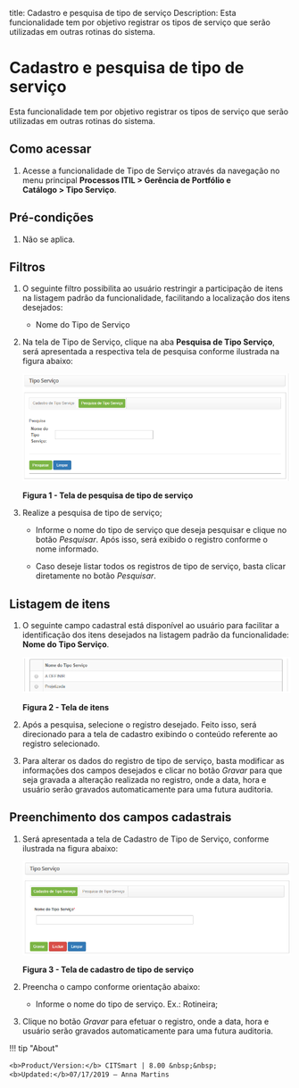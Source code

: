 title: Cadastro e pesquisa de tipo de serviço
Description: Esta funcionalidade tem por objetivo registrar os tipos de serviço
que serão utilizadas em outras rotinas do sistema.

# Cadastro e pesquisa de tipo de serviço

Esta funcionalidade tem por objetivo registrar os tipos de serviço que serão
utilizadas em outras rotinas do sistema.

Como acessar
------------

1.  Acesse a funcionalidade de Tipo de Serviço através da navegação no menu
    principal **Processos ITIL > Gerência de Portfólio e Catálogo > Tipo
    Serviço**.

Pré-condições
-------------

1.  Não se aplica.

Filtros
-------

1.  O seguinte filtro possibilita ao usuário restringir a participação de itens
    na listagem padrão da funcionalidade, facilitando a localização dos itens
    desejados:

    -   Nome do Tipo de Serviço

1.  Na tela de Tipo de Serviço, clique na aba **Pesquisa de Tipo Serviço**, será
    apresentada a respectiva tela de pesquisa conforme ilustrada na figura
    abaixo:

    ![Criar](images/type-service-1.png)

    **Figura 1 - Tela de pesquisa de tipo de serviço**

1.  Realize a pesquisa de tipo de serviço;

    -   Informe o nome do tipo de serviço que deseja pesquisar e clique no
        botão *Pesquisar*. Após isso, será exibido o registro conforme o nome
        informado.

    -   Caso deseje listar todos os registros de tipo de serviço, basta clicar
        diretamente no botão *Pesquisar*.

Listagem de itens
----------------

1.  O seguinte campo cadastral está disponível ao usuário para facilitar a
    identificação dos itens desejados na listagem padrão da
    funcionalidade: **Nome do Tipo Serviço**.

    ![Criar](images/type-service-2.png)

    **Figura 2 - Tela de itens**

1.  Após a pesquisa, selecione o registro desejado. Feito isso, será direcionado
    para a tela de cadastro exibindo o conteúdo referente ao registro
    selecionado.

2.  Para alterar os dados do registro de tipo de serviço, basta modificar as
    informações dos campos desejados e clicar no botão *Gravar* para que seja
    gravada a alteração realizada no registro, onde a data, hora e usuário serão
    gravados automaticamente para uma futura auditoria.

Preenchimento dos campos cadastrais
-----------------------------------

1.  Será apresentada a tela de Cadastro de Tipo de Serviço, conforme ilustrada
    na figura abaixo:

    ![Criar](images/type-service-3.png)

    **Figura 3 - Tela de cadastro de tipo de serviço**

1.  Preencha o campo conforme orientação abaixo:

    -   Informe o nome do tipo de serviço. Ex.: Rotineira;

2.  Clique no botão *Gravar* para efetuar o registro, onde a data, hora e
    usuário serão gravados automaticamente para uma futura auditoria.


!!! tip "About"

    <b>Product/Version:</b> CITSmart | 8.00 &nbsp;&nbsp;
    <b>Updated:</b>07/17/2019 – Anna Martins
